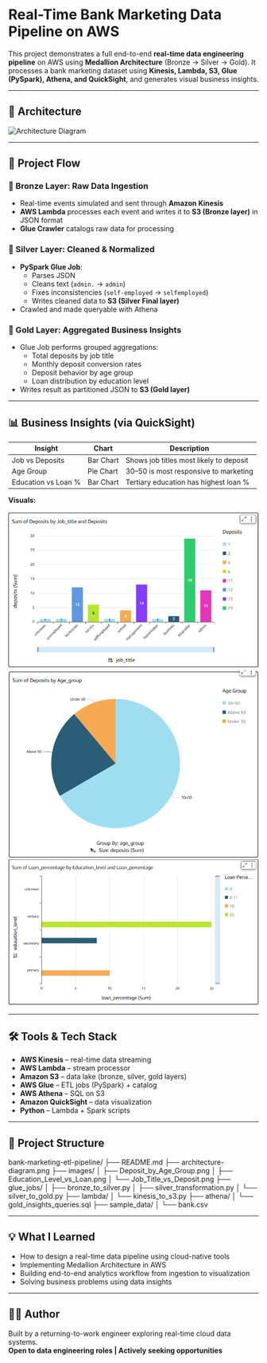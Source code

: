 # Real-Time Bank Marketing Data Pipeline on AWS

This project demonstrates a full end-to-end **real-time data engineering pipeline** on AWS using **Medallion Architecture** (Bronze → Silver → Gold). It processes a bank marketing dataset using **Kinesis, Lambda, S3, Glue (PySpark), Athena, and QuickSight**, and generates visual business insights.

---

## 📌 Architecture

![Architecture Diagram]("architecture_diagram.png")

---

## 🚀 Project Flow

### 🥉 Bronze Layer: Raw Data Ingestion
- Real-time events simulated and sent through **Amazon Kinesis**
- **AWS Lambda** processes each event and writes it to **S3 (Bronze layer)** in JSON format
- **Glue Crawler** catalogs raw data for processing

### 🥈 Silver Layer: Cleaned & Normalized
- **PySpark Glue Job**:
  - Parses JSON
  - Cleans text (`admin.` → `admin`)
  - Fixes inconsistencies (`self-employed` → `selfemployed`)
  - Writes cleaned data to **S3 (Silver Final layer)**
- Crawled and made queryable with Athena

### 🥇 Gold Layer: Aggregated Business Insights
- Glue Job performs grouped aggregations:
  - Total deposits by job title
  - Monthly deposit conversion rates
  - Deposit behavior by age group
  - Loan distribution by education level
- Writes result as partitioned JSON to **S3 (Gold layer)**

---

## 📊 Business Insights (via QuickSight)

| Insight | Chart | Description |
|--------|-------|-------------|
| Job vs Deposits | Bar Chart | Shows job titles most likely to deposit |
| Age Group | Pie Chart | 30–50 is most responsive to marketing |
| Education vs Loan % | Bar Chart | Tertiary education has highest loan % |

**Visuals:**

![Job vs Deposits](images/Job_Title_vs_Deposit.png)  
![Age Group Performance](images/Deposit_by_Age_Group.png)  
![Loan by Education](images/Education_Level_vs_Loan.png)

---

## 🛠️ Tools & Tech Stack

- **AWS Kinesis** – real-time data streaming
- **AWS Lambda** – stream processor
- **Amazon S3** – data lake (bronze, silver, gold layers)
- **AWS Glue** – ETL jobs (PySpark) + catalog
- **AWS Athena** – SQL on S3
- **Amazon QuickSight** – data visualization
- **Python** – Lambda + Spark scripts

---

## 📁 Project Structure
bank-marketing-etl-pipeline/
├── README.md
├── architecture-diagram.png
├── images/
│ ├── Deposit_by_Age_Group.png
│ ├── Education_Level_vs_Loan.png
│ └── Job_Title_vs_Deposit.png
├── glue_jobs/
│ ├── bronze_to_silver.py
│ ├── silver_transformation.py
│ └── silver_to_gold.py
├── lambda/
│ └── kinesis_to_s3.py
├── athena/
│ └── gold_insights_queries.sql
├── sample_data/
│ └── bank.csv


---

## 💡 What I Learned

- How to design a real-time data pipeline using cloud-native tools
- Implementing Medallion Architecture in AWS
- Building end-to-end analytics workflow from ingestion to visualization
- Solving business problems using data insights

---

## 👩‍💻 Author

Built by a returning-to-work engineer exploring real-time cloud data systems.  
**Open to data engineering roles | Actively seeking opportunities**

